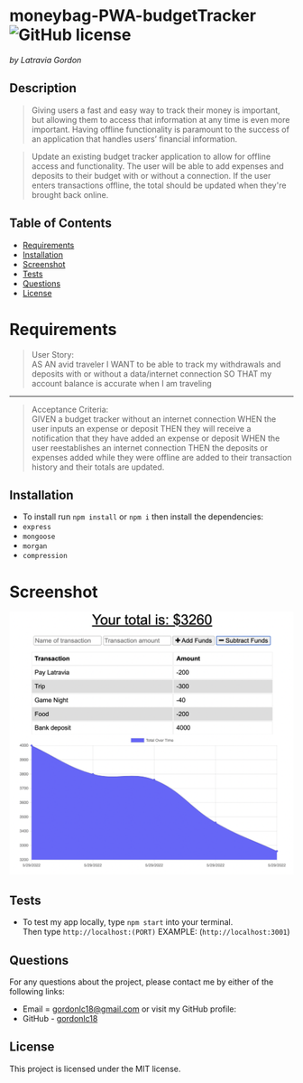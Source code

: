 # moneybag-PWA-budgetTracker ![GitHub license](https://img.shields.io/badge/license-MIT-blue.svg)

_by Latravia Gordon_</br>

## Description

> Giving users a fast and easy way to track their money is important, but allowing them to access that information at any time is even more important. Having offline functionality is paramount to the success of an application that handles users’ financial information.

> Update an existing budget tracker application to allow for offline access and functionality. The user will be able to add expenses and deposits to their budget with or without a connection. If the user enters transactions offline, the total should be updated when they're brought back online.

## Table of Contents

- [Requirements](#requirements)
- [Installation](#installation)
  <!-- - [Usage](#usage) -->
    <!-- - [Walkthrough](#walkthrough) -->
- [Screenshot](#screenshot)
- [Tests](#tests)
- [Questions](#questions)
- [License](#license)

# Requirements

<!-- ![User Story and Acceptance Criteria]() -->

> User Story: </br>
> AS AN avid traveler
> I WANT to be able to track my withdrawals and deposits with or without a data/internet connection
> SO THAT my account balance is accurate when I am traveling </br>

---

> Acceptance Criteria: </br>
> GIVEN a budget tracker without an internet connection
> WHEN the user inputs an expense or deposit
> THEN they will receive a notification that they have added an expense or deposit
> WHEN the user reestablishes an internet connection
> THEN the deposits or expenses added while they were offline are added to their transaction history and their totals are updated.

## Installation

- To install run `npm install` or `npm i` then install the dependencies:
- `express`
- `mongoose`
- `morgan`
- `compression`

<!-- # Usage

![ORM](/Develop/./assets/images/Insomnia.gif) -->

<!-- # Walkthrough

Walkthrough video can be found via [YouTube](https://youtu.be/lRZn0WGreTA). -->

# Screenshot

<!-- ![CreateProduct](./assets/images/createProd.jpeg) -->

![Budget Tracker](./public/assets/images/budgetTracker.jpeg)

<!-- ![UpdateCategory](/Develop/./assets/images/updateCat.jpeg)
![UpdateTag](/Develop/./assets/images/updateTag.jpeg) -->

## Tests

- To test my app locally, type `npm start` into your terminal. </br>
  Then type `http://localhost:(PORT)` EXAMPLE: (`http://localhost:3001`)

## Questions

For any questions about the project, please contact me by either of the following links:

- Email = gordonlc18@gmail.com
  or visit my GitHub profile:
- GitHub - [gordonlc18](https://github.com/gordonlc18)

## License

This project is licensed under the MIT license.
